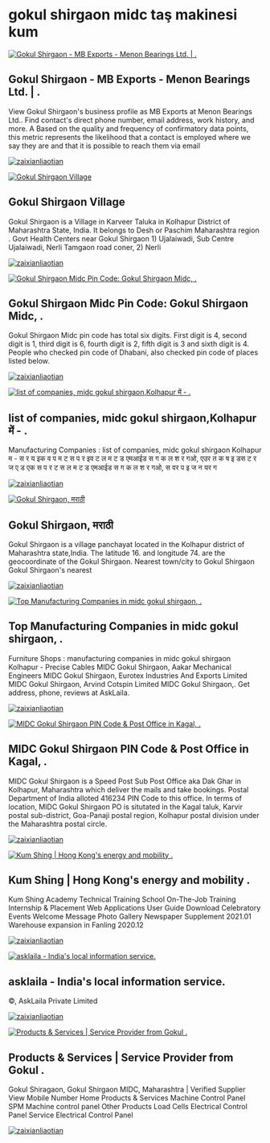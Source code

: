 # gokul shirgaon midc taş makinesi kum
<a href="https://mnn.zoosnet.net/LR/Chatpre.aspx?id=MNN94995150&p=https://topgrinding.com/" target="_blank">![Gokul Shirgaon - MB Exports - Menon Bearings Ltd. | .](https://github.com/technlg/images/blob/main/45.jpg)</a>
## Gokul Shirgaon - MB Exports - Menon Bearings Ltd. | .
View Gokul Shirgaon's business profile as MB Exports at Menon Bearings Ltd.. Find contact's direct phone number, email address, work history, and more. A Based on the quality and frequency of confirmatory data points, this metric represents the likelihood that a contact is employed where we say they are and that it is possible to reach them via email
<a href="https://mnn.zoosnet.net/LR/Chatpre.aspx?id=MNN94995150&p=https://topgrinding.com/" target="_blank"><img src="https://github.com/technlg/images/raw/main/chat11.jpg" alt="zaixianliaotian"/></a><a href="//whatsapp.shibangsoft.com/WhatsApp.php" ><img src="https://github.com/technlg/images/raw/main/chat11.png" alt=""></a>
<a href="https://mnn.zoosnet.net/LR/Chatpre.aspx?id=MNN94995150&p=https://topgrinding.com/" target="_blank">![Gokul Shirgaon Village](https://github.com/technlg/images/blob/main/28.jpg)</a>
## Gokul Shirgaon Village
Gokul Shirgaon is a Village in Karveer Taluka in Kolhapur District of Maharashtra State, India. It belongs to Desh or Paschim Maharashtra region . Govt Health Centers near Gokul Shirgaon 1) Ujalaiwadi, Sub Centre Ujalaiwadi, Nerli Tamgaon road coner, 2) Nerli 
<a href="https://mnn.zoosnet.net/LR/Chatpre.aspx?id=MNN94995150&p=https://topgrinding.com/" target="_blank"><img src="https://github.com/technlg/images/raw/main/chat11.jpg" alt="zaixianliaotian"/></a><a href="//whatsapp.shibangsoft.com/WhatsApp.php" ><img src="https://github.com/technlg/images/raw/main/chat11.png" alt=""></a>
<a href="https://mnn.zoosnet.net/LR/Chatpre.aspx?id=MNN94995150&p=https://topgrinding.com/" target="_blank">![Gokul Shirgaon Midc Pin Code: Gokul Shirgaon Midc, .](https://github.com/technlg/images/blob/main/65.jpg)</a>
## Gokul Shirgaon Midc Pin Code: Gokul Shirgaon Midc, .
Gokul Shirgaon Midc pin code has total six digits. First digit is 4, second digit is 1, third digit is 6, fourth digit is 2, fifth digit is 3 and sixth digit is 4. People who checked pin code of Dhabani, also checked pin code of places listed below.
<a href="https://mnn.zoosnet.net/LR/Chatpre.aspx?id=MNN94995150&p=https://topgrinding.com/" target="_blank"><img src="https://github.com/technlg/images/raw/main/chat11.jpg" alt="zaixianliaotian"/></a><a href="//whatsapp.shibangsoft.com/WhatsApp.php" ><img src="https://github.com/technlg/images/raw/main/chat11.png" alt=""></a>
<a href="https://mnn.zoosnet.net/LR/Chatpre.aspx?id=MNN94995150&p=https://topgrinding.com/" target="_blank">![list of companies, midc gokul shirgaon,Kolhapur में - .](https://github.com/technlg/images/blob/main/43.jpg)</a>
## list of companies, midc gokul shirgaon,Kolhapur में - .
Manufacturing Companies : list of companies, midc gokul shirgaon Kolhapur म - स र य इक व प म ट स प र इव ट ल म ट ड एमआईड स ग क ल श र गओ, एउर त क ष इ डस ट र ज ए ड एक स प र ट स ल म ट ड एमआईड स ग क ल श र गओ, स वर प इ ज न यर ग 
<a href="https://mnn.zoosnet.net/LR/Chatpre.aspx?id=MNN94995150&p=https://topgrinding.com/" target="_blank"><img src="https://github.com/technlg/images/raw/main/chat11.jpg" alt="zaixianliaotian"/></a><a href="//whatsapp.shibangsoft.com/WhatsApp.php" ><img src="https://github.com/technlg/images/raw/main/chat11.png" alt=""></a>
<a href="https://mnn.zoosnet.net/LR/Chatpre.aspx?id=MNN94995150&p=https://topgrinding.com/" target="_blank">![Gokul Shirgaon, मराठी](https://github.com/technlg/images/blob/main/28.jpg)</a>
## Gokul Shirgaon, मराठी
Gokul Shirgaon is a village panchayat located in the Kolhapur district of Maharashtra state,India. The latitude 16. and longitude 74. are the geocoordinate of the Gokul Shirgaon. Nearest town/city to Gokul Shirgaon Gokul Shirgaon's nearest 
<a href="https://mnn.zoosnet.net/LR/Chatpre.aspx?id=MNN94995150&p=https://topgrinding.com/" target="_blank"><img src="https://github.com/technlg/images/raw/main/chat11.jpg" alt="zaixianliaotian"/></a><a href="//whatsapp.shibangsoft.com/WhatsApp.php" ><img src="https://github.com/technlg/images/raw/main/chat11.png" alt=""></a>
<a href="https://mnn.zoosnet.net/LR/Chatpre.aspx?id=MNN94995150&p=https://topgrinding.com/" target="_blank">![Top Manufacturing Companies in midc gokul shirgaon, .](https://github.com/technlg/images/blob/main/4.jpg)</a>
## Top Manufacturing Companies in midc gokul shirgaon, .
Furniture Shops : manufacturing companies in midc gokul shirgaon Kolhapur - Precise Cables MIDC Gokul Shirgaon, Aakar Mechanical Engineers MIDC Gokul Shirgaon, Eurotex Industries And Exports Limited MIDC Gokul Shirgaon, Arvind Cotspin Limited MIDC Gokul Shirgaon,. Get address, phone, reviews at AskLaila.
<a href="https://mnn.zoosnet.net/LR/Chatpre.aspx?id=MNN94995150&p=https://topgrinding.com/" target="_blank"><img src="https://github.com/technlg/images/raw/main/chat11.jpg" alt="zaixianliaotian"/></a><a href="//whatsapp.shibangsoft.com/WhatsApp.php" ><img src="https://github.com/technlg/images/raw/main/chat11.png" alt=""></a>
<a href="https://mnn.zoosnet.net/LR/Chatpre.aspx?id=MNN94995150&p=https://topgrinding.com/" target="_blank">![MIDC Gokul Shirgaon PIN Code & Post Office in Kagal, .](https://github.com/technlg/images/blob/main/30.jpg)</a>
## MIDC Gokul Shirgaon PIN Code & Post Office in Kagal, .
MIDC Gokul Shirgaon is a Speed Post Sub Post Office aka Dak Ghar in Kolhapur, Maharashtra which deliver the mails and take bookings. Postal Department of India alloted 416234 PIN Code to this office. In terms of location, MIDC Gokul Shirgaon PO is situtated in the Kagal taluk, Karvir postal sub-district, Goa-Panaji postal region, Kolhapur postal division under the Maharashtra postal circle.
<a href="https://mnn.zoosnet.net/LR/Chatpre.aspx?id=MNN94995150&p=https://topgrinding.com/" target="_blank"><img src="https://github.com/technlg/images/raw/main/chat11.jpg" alt="zaixianliaotian"/></a><a href="//whatsapp.shibangsoft.com/WhatsApp.php" ><img src="https://github.com/technlg/images/raw/main/chat11.png" alt=""></a>
<a href="https://mnn.zoosnet.net/LR/Chatpre.aspx?id=MNN94995150&p=https://topgrinding.com/" target="_blank">![Kum Shing | Hong Kong's energy and mobility .](https://github.com/technlg/images/blob/main/11.jpg)</a>
## Kum Shing | Hong Kong's energy and mobility .
Kum Shing Academy Technical Training School On-The-Job Training Internship & Placement Web Applications User Guide Download Celebratory Events Welcome Message Photo Gallery Newspaper Supplement 2021.01 Warehouse expansion in Fanling 2020.12 
<a href="https://mnn.zoosnet.net/LR/Chatpre.aspx?id=MNN94995150&p=https://topgrinding.com/" target="_blank"><img src="https://github.com/technlg/images/raw/main/chat11.jpg" alt="zaixianliaotian"/></a><a href="//whatsapp.shibangsoft.com/WhatsApp.php" ><img src="https://github.com/technlg/images/raw/main/chat11.png" alt=""></a>
<a href="https://mnn.zoosnet.net/LR/Chatpre.aspx?id=MNN94995150&p=https://topgrinding.com/" target="_blank">![asklaila - India's local information service.](https://github.com/technlg/images/blob/main/10.jpg)</a>
## asklaila - India's local information service.
©, AskLaila Private Limited
<a href="https://mnn.zoosnet.net/LR/Chatpre.aspx?id=MNN94995150&p=https://topgrinding.com/" target="_blank"><img src="https://github.com/technlg/images/raw/main/chat11.jpg" alt="zaixianliaotian"/></a><a href="//whatsapp.shibangsoft.com/WhatsApp.php" ><img src="https://github.com/technlg/images/raw/main/chat11.png" alt=""></a>
<a href="https://mnn.zoosnet.net/LR/Chatpre.aspx?id=MNN94995150&p=https://topgrinding.com/" target="_blank">![Products & Services | Service Provider from Gokul .](https://github.com/technlg/images/blob/main/4.jpg)</a>
## Products & Services | Service Provider from Gokul .
Gokul Shiragaon, Gokul Shirgaon MIDC, Maharashtra | Verified Supplier View Mobile Number Home Products & Services Machine Control Panel SPM Machine control panel Other Products Load Cells Electrical Control Panel Service Electrical Control Panel 
<a href="https://mnn.zoosnet.net/LR/Chatpre.aspx?id=MNN94995150&p=https://topgrinding.com/" target="_blank"><img src="https://github.com/technlg/images/raw/main/chat11.jpg" alt="zaixianliaotian"/></a><a href="//whatsapp.shibangsoft.com/WhatsApp.php" ><img src="https://github.com/technlg/images/raw/main/chat11.png" alt=""></a>
